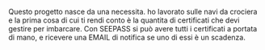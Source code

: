 Questo progetto nasce da una necessita. ho lavorato sulle navi da crociera e la prima cosa di cui ti rendi conto è la quantita di certificati che devi gestire per imbarcare.
Con SEEPASS si può avere tutti i certificati a portata di mano, e ricevere una EMAIL di notifica se uno di essi è un scadenza.
